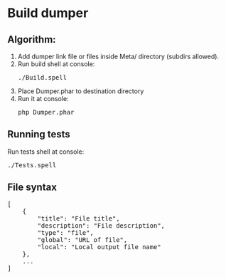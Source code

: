 # Build dumper

## Algorithm:

1. Add dumper link file or files inside Meta/ directory (subdirs allowed).
1. Run build shell at console: <pre>./Build.spell</pre>
1. Place Dumper.phar to destination directory
1. Run it at console: <pre>php Dumper.phar</pre>

## Running tests

Run tests shell at console: <pre>./Tests.spell</pre>

## File syntax

<pre>
[
    {
        "title": "File title",
        "description": "File description",
        "type": "file",
        "global": "URL of file",
        "local": "Local output file name"
    },
    ...
]
</pre>
